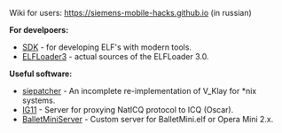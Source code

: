 Wiki for users: https://siemens-mobile-hacks.github.io (in russian)

**For develpoers:**
- [SDK](https://github.com/siemens-mobile-hacks/sdk) - for developing ELF's with modern tools.
- [ELFLoader3](https://github.com/siemens-mobile-hacks/elfloader3) - actual sources of the ELFLoader 3.0.

**Useful software:**
- [siepatcher](https://github.com/siemens-mobile-hacks/siepatcher) - An incomplete re-implementation of V_Klay for *nix systems.
- [IG11](https://github.com/siemens-mobile-hacks/naticq_server) - Server for proxying NatICQ protocol to ICQ (Oscar).
- [BalletMiniServer](https://github.com/siemens-mobile-hacks/ballet-mini-server) - Custom server for BalletMini.elf or Opera Mini 2.x.
